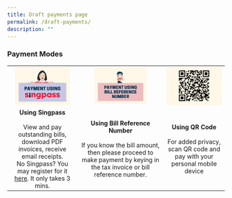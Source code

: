 ```yaml
---
title: Draft payments page
permalink: /draft-payments/
description: ""
---
```

### Payment Modes
| | | |
| :-: | :-: | :-: |
|<img src="images/testie2.png" style="max-width: 85%">|<img src="images/testie.png" style="max-width: 65%">|<img src="images/testie3.png" style="max-width: 100%">|
|**Using Singpass**<br><br>View and pay outstanding bills, download PDF invoices, receive email receipts.<br>No Singpass? You may register for it [here](https://www.singpass.gov.sg/home/ui/support). It only takes 3 mins.| **Using Bill Reference Number**<br><br>If you know the bill amount, then please proceed to make payment by keying in the tax invoice or bill reference number.|**Using QR Code**<br><br>For added privacy, scan QR code and pay with your personal mobile device|